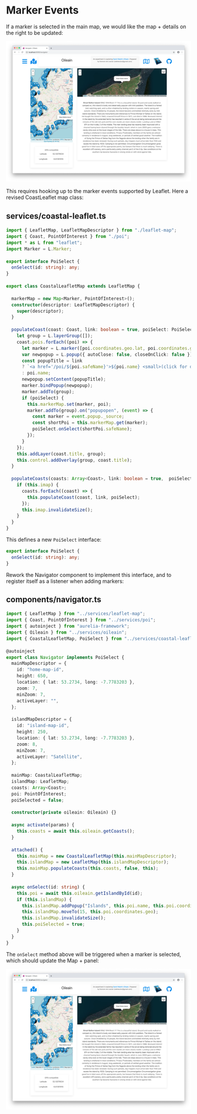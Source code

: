 # Marker Events

If a marker is selected in the main map, we would like the map + details on the right to be updated:

![](img/11.png)

This requires hooking up to the marker events supported by Leaflet. Here a revised CoastLeaflet map class:

## services/coastal-leaflet.ts

~~~typescript
import { LeafletMap, LeafletMapDescriptor } from "./leaflet-map";
import { Coast, PointOfInterest } from "./poi";
import * as L from "leaflet";
import Marker = L.Marker;

export interface PoiSelect {
  onSelect(id: string): any;
}

export class CoastalLeafletMap extends LeafletMap {

  markerMap = new Map<Marker, PointOfInterest>();
  constructor(descriptor: LeafletMapDescriptor) {
    super(descriptor);
  }

  populateCoast(coast: Coast, link: boolean = true, poiSelect: PoiSelect = null) {
    let group = L.layerGroup([]);
    coast.pois.forEach((poi) => {
      let marker = L.marker([poi.coordinates.geo.lat, poi.coordinates.geo.long]);
      var newpopup = L.popup({ autoClose: false, closeOnClick: false });
      const popupTitle = link
      ? `<a href='/poi/${poi.safeName}'>${poi.name} <small>(click for details}</small></a>`
      : poi.name;
      newpopup.setContent(popupTitle);
      marker.bindPopup(newpopup);
      marker.addTo(group);
      if (poiSelect) {
        this.markerMap.set(marker, poi);
        marker.addTo(group).on("popupopen", (event) => {
          const marker = event.popup._source;
          const shortPoi = this.markerMap.get(marker);
          poiSelect.onSelect(shortPoi.safeName);
        });
      }
    });
    this.addLayer(coast.title, group);
    this.control.addOverlay(group, coast.title);
  }

  populateCoasts(coasts: Array<Coast>, link: boolean = true,  poiSelect: PoiSelect = null) {
    if (this.imap) {
      coasts.forEach((coast) => {
        this.populateCoast(coast, link, poiSelect);
      });
      this.imap.invalidateSize();
    }
  }
}
~~~

This defines a new `PoiSelect` interface:

~~~typescript
export interface PoiSelect {
  onSelect(id: string): any;
}
~~~

Rework the Navigator component to implement this interface, and to register itself as a listener when adding markers:

## components/navigator.ts

~~~typescript
import { LeafletMap } from "../services/leaflet-map";
import { Coast, PointOfInterest } from "../services/poi";
import { autoinject } from "aurelia-framework";
import { Oileain } from "../services/oileain";
import { CoastalLeafletMap, PoiSelect } from "../services/coastal-leaflet-map";

@autoinject
export class Navigator implements PoiSelect {
  mainMapDescriptor = {
    id: "home-map-id",
    height: 650,
    location: { lat: 53.2734, long: -7.7783203 },
    zoom: 7,
    minZoom: 7,
    activeLayer: "",
  };

  islandMapDescriptor = {
    id: "island-map-id",
    height: 250,
    location: { lat: 53.2734, long: -7.7783203 },
    zoom: 8,
    minZoom: 7,
    activeLayer: "Satellite",
  };

  mainMap: CoastalLeafletMap;
  islandMap: LeafletMap;
  coasts: Array<Coast>;
  poi: PointOfInterest;
  poiSelected = false;

  constructor(private oileain: Oileain) {}

  async activate(params) {
    this.coasts = await this.oileain.getCoasts();
  }

  attached() {
    this.mainMap = new CoastalLeafletMap(this.mainMapDescriptor);
    this.islandMap = new LeafletMap(this.islandMapDescriptor);
    this.mainMap.populateCoasts(this.coasts, false, this);
  }

  async onSelect(id: string) {
    this.poi = await this.oileain.getIslandById(id);
    if (this.islandMap) {
      this.islandMap.addPopup("Islands", this.poi.name, this.poi.coordinates.geo);
      this.islandMap.moveTo(15, this.poi.coordinates.geo);
      this.islandMap.invalidateSize();
      this.poiSelected = true;
    }
  }
}
~~~

The `onSelect` method above will be triggered when a marker is selected, which should update the Map + panel:

![](img/11.png)